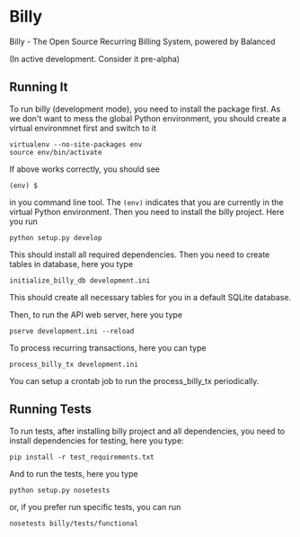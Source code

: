 # Billy

Billy - The Open Source Recurring Billing System, powered by Balanced

(In active development. Consider it pre-alpha)

## Running It

To run billy (development mode), you need to install the package first.
As we don't want to mess the global Python environment, you should
create a virtual environmnet first and switch to it

```
virtualenv --no-site-packages env
source env/bin/activate
```

If above works correctly, you should see

```
(env) $
```

in you command line tool. The `(env)` indicates that you are currently
in the virtual Python environment. Then you need to install the billy project.
Here you run

```
python setup.py develop
```

This should install all required dependencies. Then you need to create 
tables in database, here you type

```
initialize_billy_db development.ini
```

This should create all necessary tables for you in a default SQLite database.

Then, to run the API web server, here you type

```
pserve development.ini --reload
```

To process recurring transactions, here you can type

```
process_billy_tx development.ini
```

You can setup a crontab job to run the process_billy_tx periodically.

## Running Tests

To run tests, after installing billy project and all dependencies, you need
to install dependencies for testing, here you type:

```
pip install -r test_requirements.txt
```

And to run the tests, here you type

```
python setup.py nosetests
```

or, if you prefer run specific tests, you can run

```
nosetests billy/tests/functional
```
